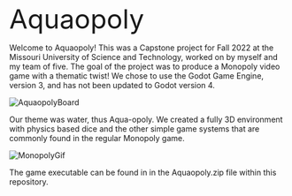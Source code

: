 <font size="40"> Aquaopoly</font> 

Welcome to Aquaopoly!
This was a Capstone project for Fall 2022 at the Missouri University of Science and Technology, 
worked on by myself and my team of five.
The goal of the project was to produce a Monopoly video game with a thematic twist!
We chose to use the Godot Game Engine, version 3, and has not been updated to Godot version 4.


![AquaopolyBoard](https://github.com/craftstl97/aquaopoly/assets/139485932/1cd96665-5528-4c18-9bb3-7b553cec652c)


Our theme was water, thus Aqua-opoly. We created a fully 3D environment with physics based 
dice and the other simple game systems that are commonly found in the regular Monopoly game.


![MonopolyGif](https://github.com/craftstl97/aquaopoly/assets/139485932/9ad51a2e-fcdd-4bff-a34c-08e4e630e022)


The game executable can be found in in the Aquaopoly.zip file within this repository. 
